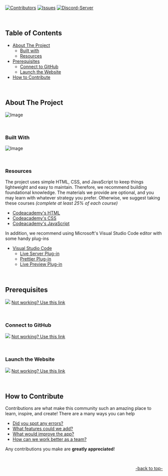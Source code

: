 <a name="readme-top"></a>


[![Contributors][contributors-shield]][contributors-url]
[![Issues][issues-shield]][issues-url]
[![Discord-Server][discord-shield]][discord-url]


<!-- Logo -->
<br />

<!-- shortcuts -->
## Table of Contents
- [ About The Project](#about-the-project)
  - [ Built with](#built-with)
  - [ Resources](#resources)
- [ Prerequisites](#prerequisites)
  - [ Connect to GitHub](#connect-to-github)
  - [ Launch the Website](#launch-the-website)
- [ How to Contribute](#how-to-contribute)

<br>


## About The Project

![Image](https://github.com/STEM-E-Youth-Career-Development-Program/app-7/assets/154091778/8b945447-424d-4575-b09b-f560b043c25c)

<br>

### Built With

![Image](https://github.com/STEM-E-Youth-Career-Development-Program/app-7/assets/154091778/aa59839b-1c17-4c06-bf96-6eafebb2f35e)

<br>

### Resources

The project uses simple HTML, CSS, and JavaScript to keep things lightweight and easy to maintain. Therefore, we recommend building foundational knowledge. The materials we provide are optional, and you may learn with whatever strategy you prefer. Otherwise, we suggest taking these courses *(complete at least 25% of each course)*

  - [Codeacademy's HTML](https://www.codecademy.com/learn/learn-html)
  - [Codeacademy's CSS](https://www.codecademy.com/learn/learn-css)
  - [Codeacademy's JavaScript](https://www.codecademy.com/enrolled/courses/introduction-to-javascript)

In addition, we recommend using Microsoft's Visual Studio Code editor with some handy plug-ins

  - [Visual Studio Code](https://code.visualstudio.com)
    - [Live Server Plug-in](https://marketplace.visualstudio.com/items?itemName=ritwickdey.LiveServer)
    - [Prettier Plug-in](https://marketplace.visualstudio.com/items?itemName=esbenp.prettier-vscode)
    - [Live Preview Plug-in](https://marketplace.visualstudio.com/items?itemName=ms-vscode.live-server)

<br>


## Prerequisites

[<img src="https://github.com/STEM-E-Youth-Career-Development-Program/app-7/assets/154091778/590c3ffd-efed-49af-a959-78042868db41">](https://youtu.be/GCCUwvlbDQ8)
[Not working? Use this link](https://youtu.be/GCCUwvlbDQ8)


<br>


### Connect to GitHub

[<img src="https://github.com/STEM-E-Youth-Career-Development-Program/app-7/assets/154091778/415bdbfe-cdb5-4163-9f59-cd98e6705bf4">](https://youtu.be/Br9dBeiTdIU)
[Not working? Use this link](https://youtu.be/Br9dBeiTdIU)

<br>

### Launch the Website

[<img src="https://github.com/STEM-E-Youth-Career-Development-Program/app-7/assets/154091778/09b34ca0-95f8-42fd-82cc-6d3af31d3589">](https://youtu.be/9zteNOpoi-k)
[Not working? Use this link](https://youtu.be/9zteNOpoi-k)

<br>


## How to Contribute

Contributions are what make this community such an amazing place to learn, inspire, and create! There are a many ways you can help

- [Did you spot any errors?](https://github.com/STEM-E-Youth-Career-Development-Program/app-7/issues/new)
- [What features could we add?](https://github.com/STEM-E-Youth-Career-Development-Program/app-7/issues/new)
- [What would improve the app?](https://github.com/STEM-E-Youth-Career-Development-Program/app-7/issues/new) 
- [How can we work better as a team?](https://github.com/STEM-E-Youth-Career-Development-Program/app-7/issues/new)

Any contributions you make are **greatly appreciated**! 

<br>
<p align="right"><a href="#readme-top">-back to top-</a></p>


<!-- Links -->
[contributors-shield]: https://img.shields.io/github/contributors/STEM-E-Youth-Career-Development-Program/app-7.svg?style=for-the-badge

[contributors-url]: https://github.com/STEM-E-Youth-Career-Development-Program/app-7/graphs/contributors

[issues-shield]: https://img.shields.io/github/issues/STEM-E-Youth-Career-Development-Program/app-7.svg?style=for-the-badge
[issues-url]: https://github.com/STEM-E-Youth-Career-Development-Program/app-7/issues

[discord-shield]: https://img.shields.io/badge/dynamic/json?url=https%3A%2F%2Fdiscord.com%2Fapi%2Finvites%2FNKDkE52HhH%3Fwith_counts%3Dtrue&query=%24.approximate_presence_count&suffix=%20Online&style=for-the-badge&logo=Discord&logoColor=white&label=Discord&color=%235864f4

[discord-url]: https://discord.gg/2EuA82Xayg
